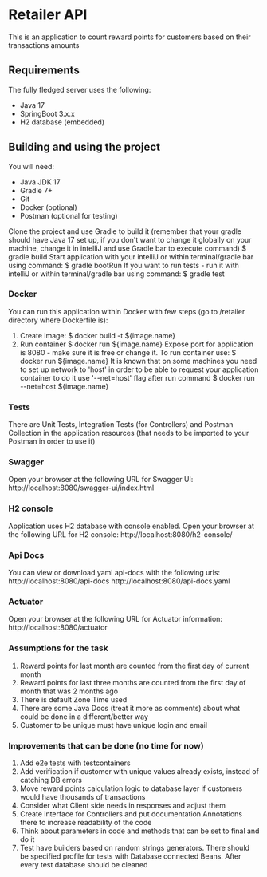 # Retailer API
This is an application to count reward points for customers based on their transactions amounts

## Requirements

The fully fledged server uses the following:

* Java 17
* SpringBoot 3.x.x
* H2 database (embedded)

## Building and using the project
You will need:

*	Java JDK 17
*	Gradle 7+
*	Git
*	Docker (optional)
*	Postman (optional for testing)

Clone the project and use Gradle to build it (remember that your gradle should have Java 17 set up, if you don't want to change it globally on your machine, change it in intelliJ and use Gradle bar to execute command)
$ gradle build
Start application with your intelliJ or within terminal/gradle bar using command:
$ gradle bootRun
If you want to run tests - run it with intelliJ or within terminal/gradle bar using command:
$ gradle test


### Docker
You can run this application within Docker with few steps (go to /retailer directory where Dockerfile is):
1. Create image:
   $ docker build -t ${image.name}
2. Run container
   $ docker run ${image.name}
   Expose port for application is 8080 - make sure it is free or change it. To run container use:
   $ docker run ${image.name}
   It is known that on some machines you need to set up network to 'host' in order to be able to request your application container to do it use '--net=host' flag after run command
   $ docker run --net=host ${image.name}


### Tests
There are Unit Tests, Integration Tests (for Controllers) and Postman Collection in the application resources (that needs to be imported to your Postman in order to use it)


### Swagger
Open your browser at the following URL for Swagger UI:
http://localhost:8080/swagger-ui/index.html


### H2 console
Application uses H2 database with console enabled.
Open your browser at the following URL for H2 console:
http://localhost:8080/h2-console/


### Api Docs
You can view or download yaml api-docs with the following urls:
http://localhost:8080/api-docs
http://localhost:8080/api-docs.yaml


### Actuator
Open your browser at the following URL for Actuator information:
http://localhost:8080/actuator


### Assumptions for the task
1. Reward points for last month are counted from the first day of current month
2. Reward points for last three months are counted from the first day of month that was 2 months ago
3. There is default Zone Time used
4. There are some Java Docs (treat it more as comments) about what could be done in a different/better way
5. Customer to be unique must have unique login and email


### Improvements that can be done (no time for now)
1. Add e2e tests with testcontainers
2. Add verification if customer with unique values already exists, instead of catching DB errors
3. Move reward points calculation logic to database layer if customers would have thousands of transactions
4. Consider what Client side needs in responses and adjust them
5. Create interface for Controllers and put documentation Annotations there to increase readability of the code
6. Think about parameters in code and methods that can be set to final and do it
7. Test have builders based on random strings generators. There should be specified profile for tests with Database connected Beans. After every test database should be cleaned